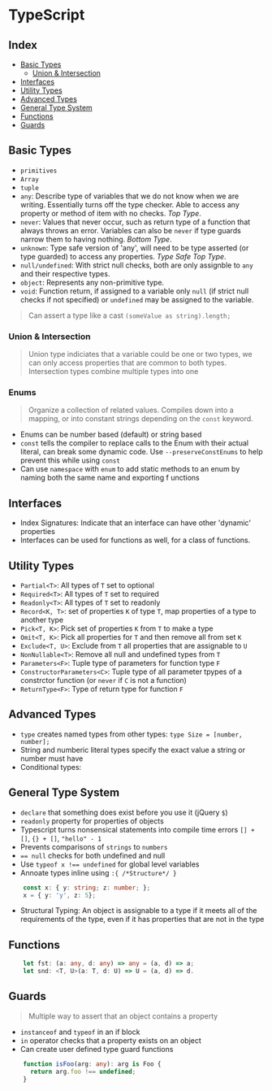 <!-- omit in toc -->
# TypeScript

<!-- omit in toc -->
## Index

- [Basic Types](#basic-types)
  - [Union & Intersection](#union--intersection)
- [Interfaces](#interfaces)
- [Utility Types](#utility-types)
- [Advanced Types](#advanced-types)
- [General Type System](#general-type-system)
- [Functions](#functions)
- [Guards](#guards)

## Basic Types

- `primitives`
- `Array`
- `tuple`
- `any`: Describe type of variables that we do not know when we are writing. Essentially turns off the type checker. Able to access any property or method of item with no checks. *Top Type*.
- `never`: Values that never occur, such as return type of a function that always throws an error. Variables can also be `never` if type guards narrow them to having nothing. *Bottom Type*.
- `unknown`: Type safe version of 'any', will need to be type asserted (or type guarded) to access any properties. *Type Safe Top Type*.
- `null/undefined`: With strict null checks, both are only assignble to `any` and their respective types.
- `object`: Represents any non-primitive type.
- `void`: Function return, if assigned to a variable only `null` (if strict null checks if not specified) or `undefined` may be assigned to the variable.

> Can assert a type like a cast `(someValue as string).length;`

### Union & Intersection

> Union type indiciates that a variable could be one or two types, we can only access properties that are common to both types.  
> Intersection types combine multiple types into one

<!-- omit in toc -->
### Enums

> Organize a collection of related values. Compiles down into a mapping, or into constant strings depending on the `const` keyword.

- Enums can be number based (default) or string based
- `const` tells the compiler to replace calls to the Enum with their actual literal, can break some dynamic code. Use `--preserveConstEnums` to help prevent this while using `const`
- Can use `namespace` with `enum` to add static methods to an enum by naming both the same name and exporting f unctions

## Interfaces

- Index Signatures: Indicate that an interface can have other 'dynamic' properties
- Interfaces can be used for functions as well, for a class of functions.

## Utility Types

- `Partial<T>`: All types of `T` set to optional
- `Required<T>`: All types of `T` set to required
- `Readonly<T>`: All types of `T` set to readonly
- `Record<K, T>`: set of properties `K` of type `T`, map properties of a type to another type
- `Pick<T, K>`: Pick set of properties `K` from `T` to make a type
- `Omit<T, K>`: Pick all properties for `T` and then remove all from set `K`
- `Exclude<T, U>`: Exclude from `T` all properties that are assignable to `U`
- `NonNullable<T>`: Remove all null and undefined types from `T`
- `Parameters<F>`: Tuple type of parameters for function type `F`
- `ConstructorParameters<C>`: Tuple type of all parameter tpypes of a constrctor function (or `never` if `C` is not a function)
- `ReturnType<F>`: Type of return type for function `F`


## Advanced Types

- `type` creates named types from other types: `type Size = [number, number];`
- String and numberic literal types specify the exact value a string or number must have
- Conditional types: 

## General Type System

- `declare` that something does exist before you use it (jQuery `$`)
- `readonly` property for properties of objects
- Typescript turns nonsensical statements into compile time errors `[] + []`, `{} + []`, `"hello" - 1`
- Prevents comparisons of `strings` to `numbers`
- `== null` checks for both undefined and null
- Use `typeof x !== undefined` for global level variables
- Annoate types inline using `:{ /*Structure*/ }`

``` typescript
    const x: { y: string; z: number; };
    x = { y: 'y', z: 5};
```

- Structural Typing: An object is assignable to a type if it meets all of the requirements of the type, even if it has properties that are not in the type

## Functions

``` typescript
    let fst: (a: any, d: any) => any = (a, d) => a;
    let snd: <T, U>(a: T, d: U) => U = (a, d) => d.
```

## Guards

> Multiple way to assert that an object contains a property

- `instanceof` and `typeof` in an if block
- `in` operator checks that a property exists on an object
- Can create user defined type guard functions

``` typescript
    function isFoo(arg: any): arg is Foo {
      return arg.foo !== undefined;
    }
```